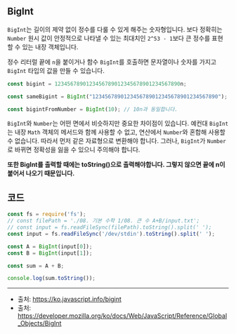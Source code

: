 ## BigInt
`BigInt`는 길이의 제약 없이 정수를 다룰 수 있게 해주는 숫자형입니다. 보다 정확히는 `Number` 원시 값이 안정적으로 나타낼 수 있는 최대치인 `2^53 - 1`보다 큰 정수를 표현할 수 있는 내장 객체입니다.

정수 리터럴 끝에 `n`을 붙이거나 함수 `BigInt`를 호출하면 문자열이나 숫자를 가지고 `BigInt` 타입의 값을 만들 수 있습니다.

```js
const bigint = 1234567890123456789012345678901234567890n;

const sameBigint = BigInt("1234567890123456789012345678901234567890");

const bigintFromNumber = BigInt(10); // 10n과 동일합니다.
```

`BigInt`와 `Number`는 어떤 면에서 비슷하지만 중요한 차이점이 있습니다. 예컨대 `BigInt`는 내장 `Math` 객체의 메서드와 함께 사용할 수 없고, 연산에서 `Number`와 혼합해 사용할 수 없습니다. 따라서 먼저 같은 자료형으로 변환해야 합니다. 그러나, `BigInt`가 `Number`로 바뀌면 정확성을 잃을 수 있으니 주의해야 합니다.

**또한 BigInt를 출력할 때에는 toString()으로 출력해야합니다. 그렇지 않으면 끝에 n이 붙어서 나오기 때문입니다.**

## 코드

```js
const fs = require('fs');
// const filePath = './08. 기본 수학 1/08. 큰 수 A+B/input.txt';
// const input = fs.readFileSync(filePath).toString().split(' ');
const input = fs.readFileSync('/dev/stdin').toString().split(' ');

const A = BigInt(input[0]);
const B = BigInt(input[1]);

const sum = A + B;

console.log(sum.toString());
```

___

- 출처: https://ko.javascript.info/bigint
- 출처: https://developer.mozilla.org/ko/docs/Web/JavaScript/Reference/Global_Objects/BigInt
